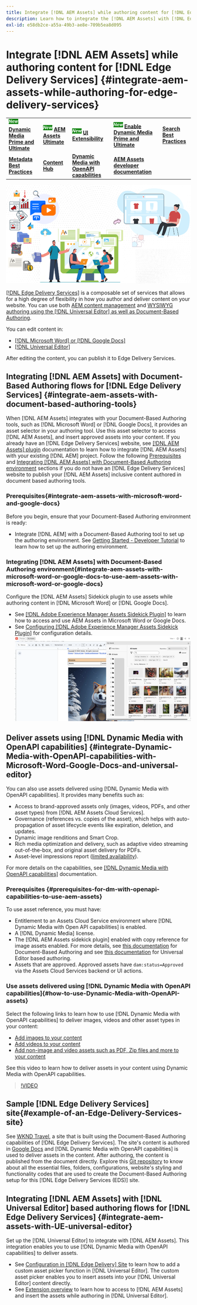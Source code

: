 ```yaml
---
title: Integrate [!DNL AEM Assets] while authoring content for [!DNL Edge Delivery Services]
description: Learn how to integrate the [!DNL AEM Assets] with [!DNL Edge Delivery Services]. This integration enables you to integrate [!DNL AEM Assets] with [!DNL Microsoft Word] and [!DNL Google Docs], integrate [!DNL AEM Assets] with [!DNL Universal Editor], integrate [!DNL Dynamic Media with OpenAPI capabilities] with [!DNL Universal Editor] and integrate [!DNL Dynamic Media with OpenAPI capabilities] with [!DNL Microsoft Word] and [!DNL Google Docs].
exl-id: e58db2ce-a55a-49b3-ae8e-709b5ea8d095
---
```

# Integrate [!DNL AEM Assets] while authoring content for [!DNL Edge Delivery Services] {#integrate-aem-assets-while-authoring-for-edge-delivery-services}

<table>
    <tr>
        <td>
            <sup style= "background-color:#008000; color:#FFFFFF; font-weight:bold"><i>New</i></sup> <a href="/help/assets/dynamic-media/dm-prime-ultimate.md"><b>Dynamic Media Prime and Ultimate</b></a>
        </td>
        <td>
            <sup style= "background-color:#008000; color:#FFFFFF; font-weight:bold"><i>New</i></sup> <a href="/help/assets/assets-ultimate-overview.md"><b>AEM Assets Ultimate</b></a>
        </td>
        <td>
            <sup style= "background-color:#008000; color:#FFFFFF; font-weight:bold"><i>New</i></sup> <a href="/help/assets/aem-assets-view-ui-extensibility.md"><b>UI Extensibility</b></a>
        </td>
          <td>
            <sup style= "background-color:#008000; color:#FFFFFF; font-weight:bold"><i>New</i></sup> <a href="/help/assets/dynamic-media/enable-dynamic-media-prime-and-ultimate.md"><b>Enable Dynamic Media Prime and Ultimate</b></a>
        </td>
         <td>
            <a href="/help/assets/search-best-practices.md"><b>Search Best Practices</b></a>
        </td>
    </tr>
    <tr>
        <td>
            <a href="/help/assets/metadata-best-practices.md"><b>Metadata Best Practices</b></a>
        </td>
        <td>
            <a href="/help/assets/product-overview.md"><b>Content Hub</b></a>
        </td>
        <td>
            <a href="/help/assets/dynamic-media-open-apis-overview.md"><b>Dynamic Media with OpenAPI capabilities</b></a>
        </td>
        <td>
            <a href="https://developer.adobe.com/experience-cloud/experience-manager-apis/"><b>AEM Assets developer documentation</b></a>
        </td>
    </tr>
</table>

![AEM assets integration with Universal editor](/help/assets/assets/EDS2.png)

[[!DNL Edge Delivery Services]](https://experienceleague.adobe.com/en/docs/experience-manager-cloud-service/content/edge-delivery/overview) is a composable set of services that allows for a high degree of flexibility in how you author and deliver content on your website. You can use both [AEM content management](/help/sites-cloud/authoring/author-publish.md) and [WYSIWYG authoring using the [!DNL Universal Editor] as well as Document-Based Authoring](https://experienceleague.adobe.com/en/docs/experience-manager-cloud-service/content/edge-delivery/wysiwyg-authoring/authoring).

You can edit content in:

* [[!DNL Microsoft Word] or [!DNL Google Docs]](#integrate-aem-assets-with-document-based-authoring-tools)
* [[!DNL Universal Editor]](#integrate-aem-assets-with-UE-universal-editor)

After editing the content, you can publish it to Edge Delivery Services.

## Integrating [!DNL AEM Assets] with Document-Based Authoring flows for [!DNL Edge Delivery Services] {#integrate-aem-assets-with-document-based-authoring-tools}

When [!DNL AEM Assets] integrates with your Document-Based Authoring tools, such as [!DNL Microsoft Word] or [!DNL Google Docs], it provides an asset selector in your authoring tool. Use this asset selector to access [!DNL AEM Assets], and insert approved assets into your content.
If you already have an [!DNL Edge Delivery Services] website, see [[!DNL AEM Assets] plugin](https://github.com/adobe-rnd/aem-assets-plugin/blob/main/README.md) documentation to learn how to integrate [!DNL AEM Assets] with your existing [!DNL AEM] project. 
Follow the following [Prerequisites](#integrate-aem-assets-with-microsoft-word-and-google-docs) and [Integrating [!DNL AEM Assets] with Document-Based Authoring environment](#integrate-aem-assets-with-microsoft-word-or-google-docs-to-use-aem-assets-with-microsoft-word-or-google-docs) sections if you do not have an [!DNL Edge Delivery Services] website to publish your [!DNL AEM Assets] inclusive content authored in document based authoring tools.

### Prerequisites{#integrate-aem-assets-with-microsoft-word-and-google-docs}

Before you begin, ensure that your Document-Based Authoring environment is ready:

* Integrate [!DNL AEM] with a Document-Based Authoring tool to set up the authoring environment. See [Getting Started - Developer Tutorial](https://www.aem.live/developer/tutorial) to learn how to set up the authoring environment.

### Integrating [!DNL AEM Assets] with Document-Based Authoring environment{#integrate-aem-assets-with-microsoft-word-or-google-docs-to-use-aem-assets-with-microsoft-word-or-google-docs}

Configure the [!DNL AEM Assets] Sidekick plugin to use assets while authoring content in [!DNL Microsoft Word] or [!DNL Google Docs].

* See [[!DNL Adobe Experience Manager Assets Sidekick Plugin]](https://www.aem.live/docs/aem-assets-sidekick-plugin#using-experience-manager-assets-for-website-authors) to learn how to access and use AEM Assets in Microsoft Word or Google Docs.
* See [Configuring [!DNL Adobe Experience Manager Assets Sidekick Plugin]](https://www.aem.live/developer/configuring-aem-assets-sidekick-plugin) for configuration details.
![use dynamic media with openAPI capabilities in ms word and google docs](/help/assets/assets/my-assets-sidebar.png)

## Deliver assets using [!DNL Dynamic Media with OpenAPI capabilities] {#integrate-Dynamic-Media-with-OpenAPI-capabilities-with-Microsoft-Word-Google-Docs-and-universal-editor}

You can also use assets delivered using [!DNL Dynamic Media with OpenAPI capabilities]. It provides many benefits such as:

* Access to brand-approved assets only (images, videos, PDFs, and other asset types) from [!DNL AEM Assets Cloud Services].
* Governance (references vs. copies of the asset), which helps with auto-propagation of asset lifecycle events like expiration, deletion, and updates.
* Dynamic image renditions and Smart Crop.
* Rich media optimization and delivery, such as adaptive video streaming out-of-the-box, and original asset delivery for PDFs.
* Asset-level impressions report ([limited availability](/help/assets/manage-reports-assets-view.md#dynamic-media-delivery-reports)).

For more details on the capabilities, see [[!DNL Dynamic Media with OpenAPI capabilities]](https://experienceleague.adobe.com/en/docs/experience-manager-cloud-service/content/assets/dynamicmedia/dynamic-media-open-apis/dynamic-media-open-apis-overview) documentation.

### Prerequisites {#prerequisites-for-dm-with-openapi-capabilities-to-use-aem-assets}  

To use asset reference, you must have:

* Entitlement to an Assets Cloud Service environment where [!DNL Dynamic Media with Open API capabilities] is enabled.
* A [!DNL Dynamic Media] license.
* The [!DNL AEM Assets sidekick plugin] enabled with copy reference for image assets enabled. For more details, see [this documentation](https://www.aem.live/developer/configuring-aem-assets-sidekick-plugin#copymode) for Document-Based Authoring and see [this documentation](https://developer.adobe.com/uix/docs/extension-manager/extension-developed-by-adobe/configurable-asset-picker/#extension-overview) for Universal Editor based authoring.
* Assets that are approved. Approved assets have `dam:status=Approved` via the Assets Cloud Services backend or UI actions.

### Use assets delivered using [!DNL Dynamic Media with OpenAPI capabilities]{#how-to-use-Dynamic-Media-with-OpenAPI-assets}

Select the following links to learn how to use [!DNL Dynamic Media with OpenAPI capabilities] to deliver images, videos and other asset types in your content:

* [Add images to your content](https://www.aem.live/docs/aem-assets-sidekick-plugin#using-image-references-when-authoring-content)
* [Add videos to your content](https://www.aem.live/docs/aem-assets-sidekick-plugin#using-video-references-when-authoring-content)
* [Add non-image and video assets such as PDF, Zip files and more to your content](https://www.aem.live/docs/aem-assets-sidekick-plugin#using-asset-references-for-pdf-zip-etc-when-authoring-content)

See this video to learn how to deliver assets in your content using Dynamic Media with OpenAPI capabilities.

>[!VIDEO](https://video.tv.adobe.com/v/3441155)

## Sample [!DNL Edge Delivery Services] site{#example-of-an-Edge-Delivery-Services-site} 

See [WKND Travel](http://bit.ly/3DExLnf), a site that is built using the Document-Based Authoring capabilities of [!DNL Edge Delivery Services]. The site's content is authored in [Google Docs](https://drive.google.com/drive/folders/1HCCHRWp4HJIXW_cUv5cRDQ5DzzqiZsXT) and [!DNL Dynamic Media with OpenAPI capabilities] is used to deliver assets in the content. After authoring, the content is published from the document directly. Explore this [Git repository](https://github.com/hlxsites/franklin-assets-selector/tree/aem-dynamicmedia-demo/blocks) to know about all the essential files, folders, configurations, website's styling and functionality codes that are used to create the Document-Based Authoring setup for this [!DNL Edge Delivery Services (EDS)] site.

## Integrating [!DNL AEM Assets] with [!DNL Universal Editor] based authoring flows for [!DNL Edge Delivery Services] {#integrate-aem-assets-with-UE-universal-editor}

Set up the [!DNL Universal Editor] to integrate with [!DNL AEM Assets]. This integration enables you to use [!DNL Dynamic Media with OpenAPI capabilities] to deliver assets.

* See [Configuration in [!DNL Edge Delivery] Site](https://developer.adobe.com/uix/docs/extension-manager/extension-developed-by-adobe/configurable-asset-picker/#configuration-in-edge-delivery-site) to learn how to add a custom asset picker function in [!DNL Universal Editor]. The custom asset picker enables you to insert assets into your [!DNL Universal Editor] content directly.
* See [Extension overview](https://developer.adobe.com/uix/docs/extension-manager/extension-developed-by-adobe/configurable-asset-picker/#extension-overview) to learn how to access to [!DNL AEM Assets] and insert the assets while authoring in [!DNL Universal Editor].
